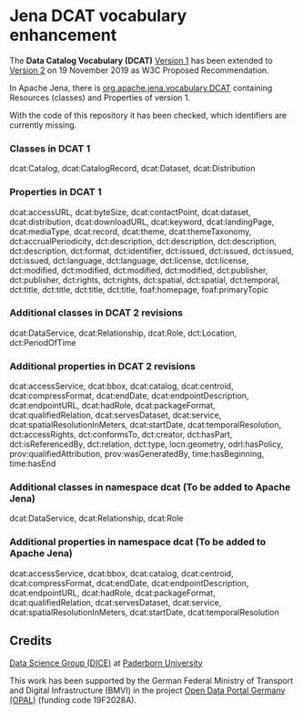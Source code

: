 # Jena DCAT vocabulary enhancement

The **Data Catalog Vocabulary (DCAT)**
[Version 1](https://www.w3.org/TR/2014/REC-vocab-dcat-20140116/)
has been extended to
[Version 2](https://www.w3.org/TR/2019/PR-vocab-dcat-2-20191119/)
on 19 November 2019 as W3C Proposed Recommendation.

In Apache Jena, there is
[org.apache.jena.vocabulary.DCAT](https://github.com/apache/jena/blob/d11b5c8ea739068abd1ab53fc1360e536d6ea471/jena-core/src/main/java/org/apache/jena/vocabulary/DCAT.java)
containing Resources (classes) and Properties of version 1.

With the code of this repository it has been checked, which identifiers are currently missing.

### Classes in DCAT 1

dcat:Catalog, dcat:CatalogRecord, dcat:Dataset, dcat:Distribution

### Properties in DCAT 1

dcat:accessURL, dcat:byteSize, dcat:contactPoint, dcat:dataset, dcat:distribution, dcat:downloadURL, dcat:keyword, dcat:landingPage, dcat:mediaType, dcat:record, dcat:theme, dcat:themeTaxonomy, dct:accrualPeriodicity, dct:description, dct:description, dct:description, dct:description, dct:format, dct:identifier, dct:issued, dct:issued, dct:issued, dct:issued, dct:language, dct:language, dct:license, dct:license, dct:modified, dct:modified, dct:modified, dct:modified, dct:publisher, dct:publisher, dct:rights, dct:rights, dct:spatial, dct:spatial, dct:temporal, dct:title, dct:title, dct:title, dct:title, foaf:homepage, foaf:primaryTopic

### Additional classes in DCAT 2 revisions

dcat:DataService, dcat:Relationship, dcat:Role, dct:Location, dct:PeriodOfTime

### Additional properties in DCAT 2 revisions

dcat:accessService, dcat:bbox, dcat:catalog, dcat:centroid, dcat:compressFormat, dcat:endDate, dcat:endpointDescription, dcat:endpointURL, dcat:hadRole, dcat:packageFormat, dcat:qualifiedRelation, dcat:servesDataset, dcat:service, dcat:spatialResolutionInMeters, dcat:startDate, dcat:temporalResolution, dct:accessRights, dct:conformsTo, dct:creator, dct:hasPart, dct:isReferencedBy, dct:relation, dct:type, locn:geometry, odrl:hasPolicy, prov:qualifiedAttribution, prov:wasGeneratedBy, time:hasBeginning, time:hasEnd

### Additional classes in namespace dcat (To be added to Apache Jena)

dcat:DataService, dcat:Relationship, dcat:Role

### Additional properties in namespace dcat (To be added to Apache Jena)

dcat:accessService, dcat:bbox, dcat:catalog, dcat:centroid, dcat:compressFormat, dcat:endDate, dcat:endpointDescription, dcat:endpointURL, dcat:hadRole, dcat:packageFormat, dcat:qualifiedRelation, dcat:servesDataset, dcat:service, dcat:spatialResolutionInMeters, dcat:startDate, dcat:temporalResolution

## Credits

[Data Science Group (DICE)](https://dice-research.org/) at [Paderborn University](https://www.uni-paderborn.de/)

This work has been supported by the German Federal Ministry of Transport and Digital Infrastructure (BMVI) in the project [Open Data Portal Germany (OPAL)](http://projekt-opal.de/) (funding code 19F2028A).
